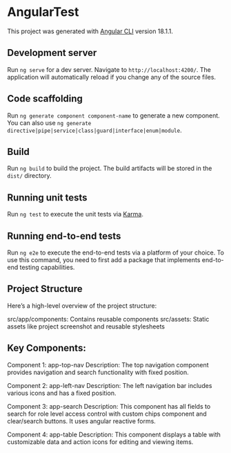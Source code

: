 # AngularTest

This project was generated with [Angular CLI](https://github.com/angular/angular-cli) version 18.1.1.

## Development server

Run `ng serve` for a dev server. Navigate to `http://localhost:4200/`. The application will automatically reload if you change any of the source files.

## Code scaffolding

Run `ng generate component component-name` to generate a new component. You can also use `ng generate directive|pipe|service|class|guard|interface|enum|module`.

## Build

Run `ng build` to build the project. The build artifacts will be stored in the `dist/` directory.

## Running unit tests

Run `ng test` to execute the unit tests via [Karma](https://karma-runner.github.io).

## Running end-to-end tests

Run `ng e2e` to execute the end-to-end tests via a platform of your choice. To use this command, you need to first add a package that implements end-to-end testing capabilities.

## Project Structure

Here’s a high-level overview of the project structure:

src/app/components: Contains reusable components
src/assets: Static assets like project screenshot and reusable stylesheets

## Key Components:
Component 1: app-top-nav
Description: The top navigation component provides navigation and search functionality with fixed position.

Component 2: app-left-nav
Description: The left navigation bar includes various icons and has a fixed position.

Component 3: app-search
Description: This component has all fields to search for role level access control with custom chips component and clear/search buttons. It uses angular reactive forms.

Component 4: app-table
Description: This component displays a table with customizable data and action icons for editing and viewing items.


